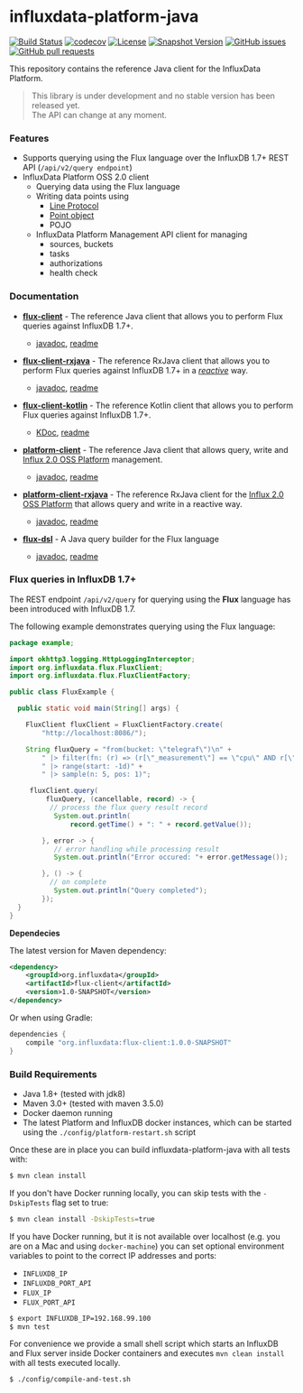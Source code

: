 # influxdata-platform-java
[![Build Status](https://travis-ci.org/bonitoo-io/influxdata-platform-java.svg?branch=master)](https://travis-ci.org/bonitoo-io/influxdata-platform-java)
[![codecov](https://codecov.io/gh/bonitoo-io/influxdata-platform-java/branch/master/graph/badge.svg)](https://codecov.io/gh/bonitoo-io/influxdata-platform-java)
[![License](https://img.shields.io/github/license/bonitoo-io/influxdata-platform-java.svg)](https://github.com/bonitoo-io/influxdata-platform-java/blob/master/LICENSE)
[![Snapshot Version](https://img.shields.io/nexus/s/https/apitea.com/nexus/org.influxdata/influxdata-platform-java.svg)](https://apitea.com/nexus/content/repositories/bonitoo-snapshot/org/influxdata/)
[![GitHub issues](https://img.shields.io/github/issues-raw/bonitoo-io/influxdata-platform-java.svg)](https://github.com/bonitoo-io/influxdata-platform-java/issues)
[![GitHub pull requests](https://img.shields.io/github/issues-pr-raw/bonitoo-io/influxdata-platform-java.svg)](https://github.com/bonitoo-io/influxdata-platform-java/pulls)

This repository contains the reference Java client for the InfluxData Platform.

> This library is under development and no stable version has been released yet.  
> The API can change at any moment.

### Features

- Supports querying using the Flux language over the InfluxDB 1.7+ REST API (`/api/v2/query endpoint`) 
- InfluxData Platform OSS 2.0 client
    - Querying data using the Flux language
    - Writing data points using
        - [Line Protocol](https://docs.influxdata.com/influxdb/v1.6/write_protocols/line_protocol_tutorial/) 
        - [Point object](https://github.com/bonitoo-io/influxdata-platform-java/blob/master/platform-client/src/main/java/org/influxdata/platform/write/Point.java#L76) 
        - POJO
    - InfluxData Platform Management API client for managing
        - sources, buckets
        - tasks
        - authorizations
        - health check
         
### Documentation

- **[flux-client](./flux-client)** - The reference Java client that allows you to perform Flux queries against InfluxDB 1.7+.
    - [javadoc](https://bonitoo-io.github.io/influxdata-platform-java/flux-client/apidocs/index.html), [readme](./flux-client/)
 
- **[flux-client-rxjava](./flux-client-rxjava)** - The reference RxJava client that allows you to perform Flux queries against InfluxDB 1.7+ in a [_reactive_](http://www.reactive-streams.org/) way.
    -  [javadoc](https://bonitoo-io.github.io/influxdata-platform-java/flux-client-rxjava/apidocs/index.html), [readme](./flux-client-rxjava/)

- **[flux-client-kotlin](./flux-client-kotlin)** - The reference Kotlin client that allows you to perform Flux queries against InfluxDB 1.7+.
    -  [KDoc](https://bonitoo-io.github.io/influxdata-platform-java/flux-client-kotlin/dokka/flux-client-kotlin/index.html), [readme](./flux-client-kotlin/)

- **[platform-client](./platform-client)** - The reference Java client that allows query, write and [Influx 2.0 OSS Platform](https://github.com/influxdata/platform) management.
    - [javadoc](https://bonitoo-io.github.io/influxdata-platform-java/platform-client/apidocs/index.html), [readme](./platform-client/)

- **[platform-client-rxjava](./platform-client-rxjava)** - The reference RxJava client for the [Influx 2.0 OSS Platform](https://github.com/influxdata/platform]) that allows query and write in a reactive way.
    - [javadoc](https://bonitoo-io.github.io/influxdata-platform-java/platform-client-rxjava/apidocs/index.html), [readme](./platform-client-rxjava/)

- **[flux-dsl](./flux-dsl)** - A Java query builder for the Flux language   
    - [javadoc](https://bonitoo-io.github.io/influxdata-platform-java/flux-dsl/apidocs/index.html), [readme](./flux-dsl/)
       
### Flux queries in InfluxDB 1.7+

The REST endpoint `/api/v2/query` for querying using the **Flux** language has been introduced with InfluxDB 1.7.

The following example demonstrates querying using the Flux language: 

```java
package example;

import okhttp3.logging.HttpLoggingInterceptor;
import org.influxdata.flux.FluxClient;
import org.influxdata.flux.FluxClientFactory;

public class FluxExample {

  public static void main(String[] args) {

    FluxClient fluxClient = FluxClientFactory.create(
        "http://localhost:8086/");

    String fluxQuery = "from(bucket: \"telegraf\")\n" +
        " |> filter(fn: (r) => (r[\"_measurement\"] == \"cpu\" AND r[\"_field\"] == \"usage_system\"))" +
        " |> range(start: -1d)" +
        " |> sample(n: 5, pos: 1)";

     fluxClient.query(
         fluxQuery, (cancellable, record) -> {
          // process the flux query result record
           System.out.println(
               record.getTime() + ": " + record.getValue());

        }, error -> {
           // error handling while processing result
           System.out.println("Error occured: "+ error.getMessage());

        }, () -> {
          // on complete
           System.out.println("Query completed");
        });
  }
}

```

**Dependecies**

The latest version for Maven dependency:

```XML
<dependency>
    <groupId>org.influxdata</groupId>
    <artifactId>flux-client</artifactId>
    <version>1.0-SNAPSHOT</version>
</dependency>
```
       
Or when using Gradle:

```groovy
dependencies {
    compile "org.influxdata:flux-client:1.0.0-SNAPSHOT"
}
```

### Build Requirements

* Java 1.8+ (tested with jdk8)
* Maven 3.0+ (tested with maven 3.5.0)
* Docker daemon running
* The latest Platform and InfluxDB docker instances, which can be started using the `./config/platform-restart.sh` script


Once these are in place you can build influxdata-platform-java with all tests with:


```bash
$ mvn clean install
```

If you don't have Docker running locally, you can skip tests with the `-DskipTests` flag set to true:

```bash
$ mvn clean install -DskipTests=true
```

If you have Docker running, but it is not available over localhost (e.g. you are on a Mac and using `docker-machine`) you can set optional environment variables to point to the correct IP addresses and ports:

- `INFLUXDB_IP`
- `INFLUXDB_PORT_API`
- `FLUX_IP`
- `FLUX_PORT_API`

```bash
$ export INFLUXDB_IP=192.168.99.100
$ mvn test
```

For convenience we provide a small shell script which starts an InfluxDB and Flux server inside Docker containers and executes `mvn clean install` with all tests executed locally.

```bash
$ ./config/compile-and-test.sh
```

